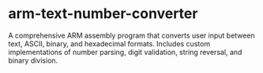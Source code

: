 # arm-text-number-converter
A comprehensive ARM assembly program that converts user input between text, ASCII, binary, and hexadecimal formats. Includes custom implementations of number parsing, digit validation, string reversal, and binary division.
